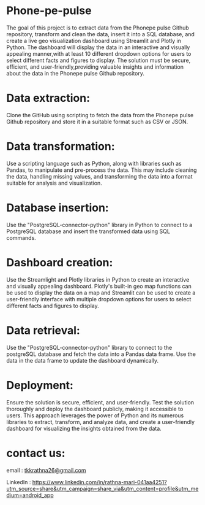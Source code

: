 # Phone-pe-pulse

The goal of this project is to extract data from the Phonepe pulse Github repository, transform and clean the data, insert it into a SQL database, and create a live geo visualization dashboard using Streamlit and Plotly in Python. The dashboard will display the data in an interactive and visually appealing manner,with at least 10 different dropdown options for users to select different facts and figures to display. The solution must be secure, efficient, and user-friendly,providing valuable insights and information about the data in the Phonepe pulse Github repository.

# Data extraction: 
Clone the GitHub using scripting to fetch the data from the Phonepe pulse Github repository and store it in a suitable format such as CSV or JSON.

# Data transformation: 
Use a scripting language such as Python, along with libraries such as Pandas, to manipulate and pre-process the data.
This may include cleaning the data, handling missing values, and transforming the data into a format suitable for analysis and visualization.

# Database insertion:
Use the "PostgreSQL-connector-python" library in Python to connect to a PostgreSQL database and insert the transformed data using SQL commands.

# Dashboard creation: 
Use the Streamlight and Plotly libraries in Python to create an interactive and visually appealing dashboard. 
Plotly's built-in geo map functions can be used to display the data on a map and Streamlit can be used to create a user-friendly interface with multiple dropdown options for users 
to select different facts and figures to display.

# Data retrieval: 
Use the "PostgreSQL-connector-python" library to connect to the postgreSQL database and fetch the data into a Pandas data frame.
Use the data in the data frame to update the dashboard dynamically.

# Deployment: 
Ensure the solution is secure, efficient, and user-friendly. 
Test the solution thoroughly and deploy the dashboard publicly, making it accessible to users.
This approach leverages the power of Python and its numerous libraries to extract, transform, and analyze data, and create a user-friendly dashboard for visualizing the insights obtained from the data.

# contact us:

email : tkkrathna26@gmail.com

LinkedIn : https://www.linkedin.com/in/rathna-mari-041aa4251?utm_source=share&utm_campaign=share_via&utm_content=profile&utm_medium=android_app
